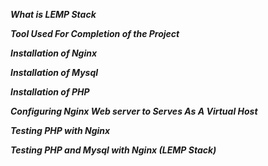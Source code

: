 ***What is LEMP Stack***

***Tool Used For Completion of the Project***

***Installation of Nginx***

***Installation of Mysql***

***Installation of PHP***

***Configuring Nginx Web server to Serves As A Virtual Host***

***Testing PHP with Nginx***

***Testing PHP and Mysql with Nginx (LEMP Stack)***
